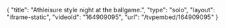 {
    "title": "Athleisure style night at the ballgame.",
    "type": "solo",
    "layout": "iframe-static",
    "videoId": "164909095",
    "url": "\/tvpembed\/164909095"
}